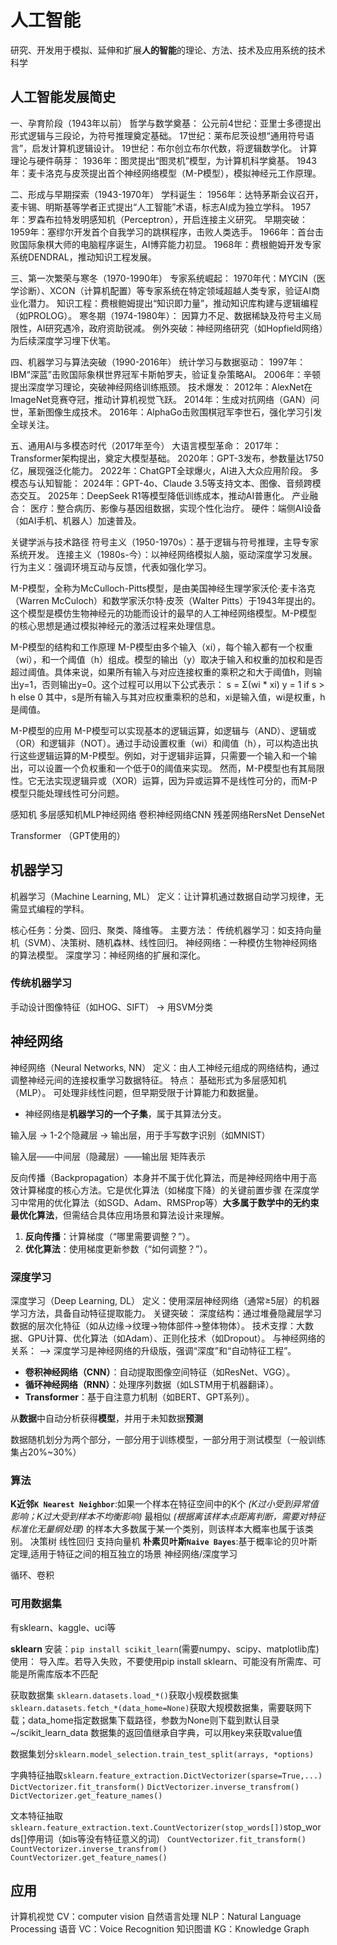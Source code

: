 # 人工智能

研究、开发用于模拟、延伸和扩展**人的智能**的理论、方法、技术及应用系统的技术科学

## 人工智能发展简史

一、孕育阶段（1943年以前）
哲学与数学奠基：
公元前4世纪：亚里士多德提出形式逻辑与三段论，为符号推理奠定基础。
17世纪：莱布尼茨设想“通用符号语言”，启发计算机逻辑设计。
19世纪：布尔创立布尔代数，将逻辑数学化。
计算理论与硬件萌芽：
1936年：图灵提出“图灵机”模型，为计算机科学奠基。
1943年：麦卡洛克与皮茨提出首个神经网络模型（M-P模型），模拟神经元工作原理。

二、形成与早期探索（1943-1970年）
学科诞生：
1956年：达特茅斯会议召开，麦卡锡、明斯基等学者正式提出“人工智能”术语，标志AI成为独立学科。
1957年：罗森布拉特发明感知机（Perceptron），开启连接主义研究。
早期突破：
1959年：塞缪尔开发首个自我学习的跳棋程序，击败人类选手。
1966年：首台击败国际象棋大师的电脑程序诞生，AI博弈能力初显。
1968年：费根鲍姆开发专家系统DENDRAL，推动知识工程发展。

三、第一次繁荣与寒冬（1970-1990年）
专家系统崛起：
1970年代：MYCIN（医学诊断）、XCON（计算机配置）等专家系统在特定领域超越人类专家，验证AI商业化潜力。
知识工程：费根鲍姆提出“知识即力量”，推动知识库构建与逻辑编程（如PROLOG）。
寒冬期（1974-1980年）：
因算力不足、数据稀缺及符号主义局限性，AI研究遇冷，政府资助锐减。
例外突破：神经网络研究（如Hopfield网络）为后续深度学习埋下伏笔。

四、机器学习与算法突破（1990-2016年）
统计学习与数据驱动：
1997年：IBM“深蓝”击败国际象棋世界冠军卡斯帕罗夫，验证复杂策略AI。
2006年：辛顿提出深度学习理论，突破神经网络训练瓶颈。
技术爆发：
2012年：AlexNet在ImageNet竞赛夺冠，推动计算机视觉飞跃。
2014年：生成对抗网络（GAN）问世，革新图像生成技术。
2016年：AlphaGo击败围棋冠军李世石，强化学习引发全球关注。

五、通用AI与多模态时代（2017年至今）
大语言模型革命：
2017年：Transformer架构提出，奠定大模型基础。
2020年：GPT-3发布，参数量达1750亿，展现强泛化能力。
2022年：ChatGPT全球爆火，AI进入大众应用阶段。
多模态与认知智能：
2024年：GPT-4o、Claude 3.5等支持文本、图像、音频跨模态交互。
2025年：DeepSeek R1等模型降低训练成本，推动AI普惠化。
产业融合：
医疗：整合病历、影像与基因组数据，实现个性化治疗。
硬件：端侧AI设备（如AI手机、机器人）加速普及。

关键学派与技术路径
符号主义（1950-1970s）：基于逻辑与符号推理，主导专家系统开发。
连接主义（1980s-今）：以神经网络模拟人脑，驱动深度学习发展。
行为主义：强调环境互动与反馈，代表如强化学习。



M-P模型，全称为McCulloch-Pitts模型，是由美国神经生理学家沃伦·麦卡洛克（Warren McCuloch）和数学家沃尔特·皮茨（Walter Pitts）于1943年提出的。这个模型是模仿生物神经元的功能而设计的最早的人工神经网络模型。M-P模型的核心思想是通过模拟神经元的激活过程来处理信息。

M-P模型的结构和工作原理
M-P模型由多个输入（xi），每个输入都有一个权重（wi），和一个阈值（h）组成。模型的输出（y）取决于输入和权重的加权和是否超过阈值。具体来说，如果所有输入与对应连接权重的乘积之和大于阈值h，则输出y=1，否则输出y=0。这个过程可以用以下公式表示：
s = Σ(wi * xi)
y = 1 if s > h else 0
其中，s是所有输入与其对应权重乘积的总和，xi是输入值，wi是权重，h是阈值。

M-P模型的应用
M-P模型可以实现基本的逻辑运算，如逻辑与（AND）、逻辑或（OR）和逻辑非（NOT）。通过手动设置权重（wi）和阈值（h），可以构造出执行这些逻辑运算的M-P模型。例如，对于逻辑非运算，只需要一个输入和一个输出，可以设置一个负权重和一个低于0的阈值来实现。
然而，M-P模型也有其局限性。它无法实现逻辑异或（XOR）运算，因为异或运算不是线性可分的，而M-P模型只能处理线性可分问题。


感知机
多层感知机MLP神经网络
卷积神经网络CNN
残差网络RersNet
DenseNet

Transformer （GPT使用的）

## 机器学习

机器学习（Machine Learning, ML）
定义：让计算机通过数据自动学习规律，无需显式编程的学科。

核心任务：分类、回归、聚类、降维等。
主要方法：
传统机器学习：如支持向量机（SVM）、决策树、随机森林、线性回归。
神经网络：一种模仿生物神经网络的算法模型。
深度学习：神经网络的扩展和深化。

### 传统机器学习

手动设计图像特征（如HOG、SIFT） → 用SVM分类

## 神经网络

 神经网络（Neural Networks, NN）
定义：由人工神经元组成的网络结构，通过调整神经元间的连接权重学习数据特征。
特点：
基础形式为多层感知机（MLP）。
可处理非线性问题，但早期受限于计算能力和数据量。
- 神经网络是**机器学习的一个子集**，属于其算法分支。

输入层 → 1-2个隐藏层 → 输出层，用于手写数字识别（如MNIST）

输入层——中间层（隐藏层）——输出层
矩阵表示

反向传播（Backpropagation）本身并不属于优化算法，而是神经网络中用于高效计算梯度的核心方法。它是优化算法（如梯度下降）的关键前置步骤
在深度学习中常用的优化算法（如SGD、Adam、RMSProp等）**大多属于数学中的无约束最优化算法**，但需结合具体应用场景和算法设计来理解。
1. **反向传播**：计算梯度（“哪里需要调整？”）。
2. **优化算法**：使用梯度更新参数（“如何调整？”）。

### 深度学习

深度学习（Deep Learning, DL）
定义：使用深层神经网络（通常≥5层）的机器学习方法，具备自动特征提取能力。
关键突破：
深度结构：通过堆叠隐藏层学习数据的层次化特征（如从边缘→纹理→物体部件→整体物体）。
技术支撑：大数据、GPU计算、优化算法（如Adam）、正则化技术（如Dropout）。
与神经网络的关系：
⟶ 深度学习是神经网络的升级版，强调“深度”和“自动特征工程”。

- **卷积神经网络（CNN）**：自动提取图像空间特征（如ResNet、VGG）。
- **循环神经网络（RNN）**：处理序列数据（如LSTM用于机器翻译）。
- **Transformer**：基于自注意力机制（如BERT、GPT系列）。

从**数据**中自动分析获得**模型**，并用于未知数据**预测**

数据随机划分为两个部分，一部分用于训练模型，一部分用于测试模型（一般训练集占20%~30%）

### 算法

**K近邻`K Nearest Neighbor`**:如果一个样本在特征空间中的K个 *(K过小受到异常值影响；K过大受到样本不均衡影响)* 最相似 *(根据离该样本点距离判断，需要对特征标准化无量纲处理)* 的样本大多数属于某一个类别，则该样本大概率也属于该类别。
决策树
线性回归
支持向量机
**朴素贝叶斯`Naive Bayes`**:基于概率论的贝叶斯定理,适用于特征之间的相互独立的场景
神经网络/深度学习

循环、卷积

### 可用数据集

有sklearn、kaggle、uci等

**sklearn**
安装：`pip install scikit_learn`(需要numpy、scipy、matplotlib库)
使用：
导入库。若导入失败，不要使用pip install sklearn、可能没有所需库、可能是所需库版本不匹配

获取数据集
`sklearn.datasets.load_*()`获取小规模数据集
`sklearn.datasets.fetch_*(data_home=None)`获取大规模数据集，需要联网下载；data_home指定数据集下载路径，参数为None则下载到默认目录~/scikit_learn_data
数据集的返回值继承自字典，可以用key来获取value值

数据集划分`sklearn.model_selection.train_test_split(arrays, *options)`

字典特征抽取`sklearn.feature_extraction.DictVectorizer(sparse=True,...)`
`DictVectorizer.fit_transform()`
`DictVectorizer.inverse_transfrom()`
`DictVectorizer.get_feature_names()`

文本特征抽取`sklearn.feature_extraction.text.CountVectorizer(stop_words[])`stop_words[]停用词（如is等没有特征意义的词）
`CountVectorizer.fit_transform()`
`CountVectorizer.inverse_transfrom()`
`CountVectorizer.get_feature_names()`

## 应用

计算机视觉 CV：computer vision
自然语言处理 NLP：Natural Language Processing
语音 VC：Voice Recognition
知识图谱 KG：Knowledge Graph
